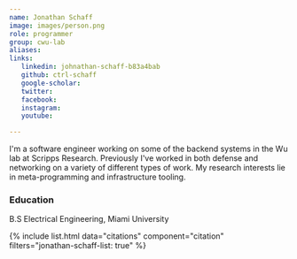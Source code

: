 ```yaml
---
name: Jonathan Schaff
image: images/person.png
role: programmer
group: cwu-lab
aliases:
links:
   linkedin: johnathan-schaff-b83a4bab
   github: ctrl-schaff
   google-scholar:
   twitter:
   facebook:
   instagram: 
   youtube:

---
```


I'm a software engineer working on some of the backend systems in the Wu lab at Scripps Research.
Previously I've worked in both defense and networking on a variety of different types of work. My
research interests lie in meta-programming and infrastructure tooling.

### Education
B.S Electrical Engineering, Miami University


{% include list.html data="citations" component="citation" filters="jonathan-schaff-list: true" %}
